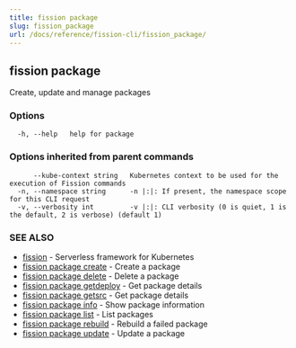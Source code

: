 ```yaml
---
title: fission package
slug: fission_package
url: /docs/reference/fission-cli/fission_package/
---
```

## fission package

Create, update and manage packages

### Options

```
  -h, --help   help for package
```

### Options inherited from parent commands

```
      --kube-context string   Kubernetes context to be used for the execution of Fission commands
  -n, --namespace string      -n |:|: If present, the namespace scope for this CLI request
  -v, --verbosity int         -v |:|: CLI verbosity (0 is quiet, 1 is the default, 2 is verbose) (default 1)
```

### SEE ALSO

* [fission](/docs/reference/fission-cli/fission/)	 - Serverless framework for Kubernetes
* [fission package create](/docs/reference/fission-cli/fission_package_create/)	 - Create a package
* [fission package delete](/docs/reference/fission-cli/fission_package_delete/)	 - Delete a package
* [fission package getdeploy](/docs/reference/fission-cli/fission_package_getdeploy/)	 - Get package details
* [fission package getsrc](/docs/reference/fission-cli/fission_package_getsrc/)	 - Get package details
* [fission package info](/docs/reference/fission-cli/fission_package_info/)	 - Show package information
* [fission package list](/docs/reference/fission-cli/fission_package_list/)	 - List packages
* [fission package rebuild](/docs/reference/fission-cli/fission_package_rebuild/)	 - Rebuild a failed package
* [fission package update](/docs/reference/fission-cli/fission_package_update/)	 - Update a package

